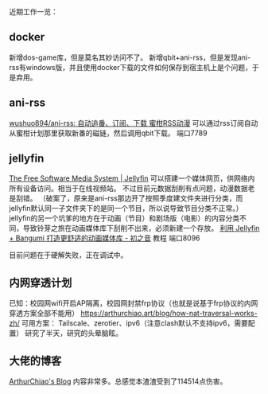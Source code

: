 近期工作一览：
## docker
新增dos-game库，但是莫名其妙访问不了。
新增qbit+ani-rss，但是发现ani-rss有windows版，并且使用docker下载的文件如何保存到宿主机上是个问题，于是弃用。

## ani-rss
[wushuo894/ani-rss: 自动追番、订阅、下载 蜜柑RSS动漫](https://github.com/wushuo894/ani-rss)
可以通过rss订阅自动从蜜柑计划那里获取新番的磁链，然后调用qbit下载。
端口7789
## jellyfin
[The Free Software Media System | Jellyfin](https://jellyfin.org/)
可以搭建一个媒体网页，供网络内所有设备访问。相当于在线视频站。
不过目前元数据刮削有点问题，动漫数据老是刮错。
（破案了，原来是ani-rss那边开了按照季度建文件夹进行分类，而jellyfin默认同一子文件夹下的是同一个节目，所以说导致节目分类不正常。）
jellyfin的另一个坑爹的地方在于动画（节目）和剧场版（电影）的内容分类不同，导致铃芽之旅在动画媒体库下刮削不出来，必须新建一个存放。
[利用 Jellyfin + Bangumi 打造更舒适的动画媒体库 - 初之音](https://www.himiku.com/archives/deploy-a-more-comfortable-animation-library-with-jellyfin-and-bangumi.html)
教程
端口8096

目前问题在于硬解失败，正在调试中。

## 内网穿透计划
已知：校园网wifi开启AP隔离，校园网封禁frp协议（也就是说基于frp协议的内网穿透方案全部不能用）
https://arthurchiao.art/blog/how-nat-traversal-works-zh/
可用方案： Tailscale、zerotier、ipv6（注意clash默认不支持ipv6，需要配置）
研究了半天，研究的头晕脑眩。

## 大佬的博客
[ArthurChiao's Blog](https://arthurchiao.art/)
内容非常多。总感觉本渣渣受到了114514点伤害。